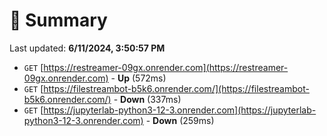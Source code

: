 # 📖 Summary
Last updated: **6/11/2024, 3:50:57 PM**

- `GET` [https://restreamer-09gx.onrender.com](https://restreamer-09gx.onrender.com) - **Up** (572ms)
- `GET` [https://filestreambot-b5k6.onrender.com/](https://filestreambot-b5k6.onrender.com/) - **Down** (337ms)
- `GET` [https://jupyterlab-python3-12-3.onrender.com](https://jupyterlab-python3-12-3.onrender.com) - **Down** (259ms)
